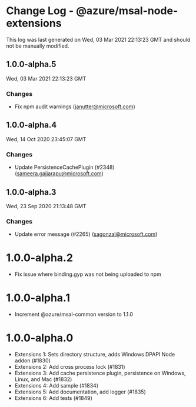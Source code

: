 # Change Log - @azure/msal-node-extensions

This log was last generated on Wed, 03 Mar 2021 22:13:23 GMT and should not be manually modified.

<!-- Start content -->

## 1.0.0-alpha.5

Wed, 03 Mar 2021 22:13:23 GMT

### Changes

- Fix npm audit warnings (janutter@microsoft.com)

## 1.0.0-alpha.4

Wed, 14 Oct 2020 23:45:07 GMT

### Changes

- Update PersistenceCachePlugin (#2348) (sameera.gajjarapu@microsoft.com)

## 1.0.0-alpha.3

Wed, 23 Sep 2020 21:13:48 GMT

### Changes

- Update error message (#2265) (sagonzal@microsoft.com)

# 1.0.0-alpha.2
- Fix issue where binding.gyp was not being uploaded to npm

# 1.0.0-alpha.1
- Increment @azure/msal-common version to 1.1.0

# 1.0.0-alpha.0

- Extensions 1: Sets directory structure, adds Windows DPAPI Node addon (#1830)
- Extensions 2: Add cross process lock (#1831)
- Extensions 3: Add cache persistence plugin, persistence on Windows, Linux, and Mac (#1832)
- Extensions 4: Add sample (#1834)
- Extensions 5: Add documentation, add logger (#1835)
- Extensions 6: Add tests (#1849)
